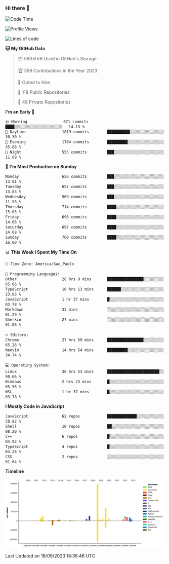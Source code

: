 ### Hi there 👋

<!--START_SECTION:waka-->
![Code Time](http://img.shields.io/badge/Code%20Time-5%2C018%20hrs%203%20mins-blue)

![Profile Views](http://img.shields.io/badge/Profile%20Views-0-blue)

![Lines of code](https://img.shields.io/badge/From%20Hello%20World%20I%27ve%20Written-2.0%20million%20lines%20of%20code-blue)

**🐱 My GitHub Data** 

> 📦 590.6 kB Used in GitHub's Storage 
 > 
> 🏆 359 Contributions in the Year 2023
 > 
> 💼 Opted to Hire
 > 
> 📜 118 Public Repositories 
 > 
> 🔑 48 Private Repositories 
 > 
**I'm an Early 🐤** 

```text
🌞 Morning                671 commits         ████░░░░░░░░░░░░░░░░░░░░░   14.13 % 
🌆 Daytime                1819 commits        ██████████░░░░░░░░░░░░░░░   38.30 % 
🌃 Evening                1704 commits        █████████░░░░░░░░░░░░░░░░   35.88 % 
🌙 Night                  555 commits         ███░░░░░░░░░░░░░░░░░░░░░░   11.69 % 
```
📅 **I'm Most Productive on Sunday** 

```text
Monday                   656 commits         ███░░░░░░░░░░░░░░░░░░░░░░   13.81 % 
Tuesday                  657 commits         ███░░░░░░░░░░░░░░░░░░░░░░   13.83 % 
Wednesday                569 commits         ███░░░░░░░░░░░░░░░░░░░░░░   11.98 % 
Thursday                 714 commits         ████░░░░░░░░░░░░░░░░░░░░░   15.03 % 
Friday                   696 commits         ████░░░░░░░░░░░░░░░░░░░░░   14.66 % 
Saturday                 697 commits         ████░░░░░░░░░░░░░░░░░░░░░   14.68 % 
Sunday                   760 commits         ████░░░░░░░░░░░░░░░░░░░░░   16.00 % 
```


📊 **This Week I Spent My Time On** 

```text
🕑︎ Time Zone: America/Sao_Paulo

💬 Programming Languages: 
Other                    28 hrs 9 mins       ████████████████░░░░░░░░░   65.66 % 
TypeScript               10 hrs 13 mins      ██████░░░░░░░░░░░░░░░░░░░   23.85 % 
JavaScript               1 hr 37 mins        █░░░░░░░░░░░░░░░░░░░░░░░░   03.78 % 
Markdown                 33 mins             ░░░░░░░░░░░░░░░░░░░░░░░░░   01.29 % 
Gherkin                  27 mins             ░░░░░░░░░░░░░░░░░░░░░░░░░   01.06 % 

🔥 Editors: 
Chrome                   27 hrs 59 mins      ████████████████░░░░░░░░░   65.26 % 
Neovim                   14 hrs 54 mins      █████████░░░░░░░░░░░░░░░░   34.74 % 

💻 Operating System: 
Linux                    38 hrs 53 mins      ███████████████████████░░   90.66 % 
Windows                  2 hrs 23 mins       █░░░░░░░░░░░░░░░░░░░░░░░░   05.56 % 
WSL                      1 hr 37 mins        █░░░░░░░░░░░░░░░░░░░░░░░░   03.78 % 
```

**I Mostly Code in JavaScript** 

```text
JavaScript               62 repos            █████████████░░░░░░░░░░░░   50.82 % 
Shell                    10 repos            ██░░░░░░░░░░░░░░░░░░░░░░░   08.20 % 
C++                      6 repos             █░░░░░░░░░░░░░░░░░░░░░░░░   04.92 % 
TypeScript               4 repos             █░░░░░░░░░░░░░░░░░░░░░░░░   03.28 % 
CSS                      2 repos             ░░░░░░░░░░░░░░░░░░░░░░░░░   01.64 % 
```



**Timeline**

![Lines of Code chart](https://raw.githubusercontent.com/jampow/jampow/master/assets/bar_graph.png)


 Last Updated on 18/09/2023 18:38:46 UTC
<!--END_SECTION:waka-->
